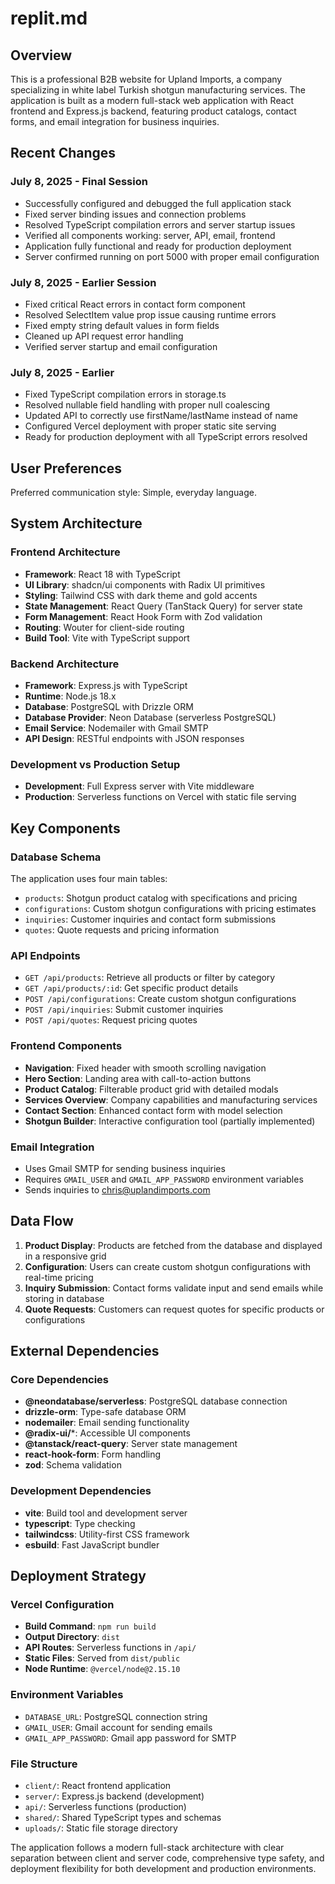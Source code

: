# replit.md

## Overview

This is a professional B2B website for Upland Imports, a company specializing in white label Turkish shotgun manufacturing services. The application is built as a modern full-stack web application with React frontend and Express.js backend, featuring product catalogs, contact forms, and email integration for business inquiries.

## Recent Changes

### July 8, 2025 - Final Session
- Successfully configured and debugged the full application stack
- Fixed server binding issues and connection problems
- Resolved TypeScript compilation errors and server startup issues
- Verified all components working: server, API, email, frontend
- Application fully functional and ready for production deployment
- Server confirmed running on port 5000 with proper email configuration

### July 8, 2025 - Earlier Session
- Fixed critical React errors in contact form component
- Resolved SelectItem value prop issue causing runtime errors
- Fixed empty string default values in form fields
- Cleaned up API request error handling
- Verified server startup and email configuration

### July 8, 2025 - Earlier
- Fixed TypeScript compilation errors in storage.ts
- Resolved nullable field handling with proper null coalescing
- Updated API to correctly use firstName/lastName instead of name
- Configured Vercel deployment with proper static site serving
- Ready for production deployment with all TypeScript errors resolved

## User Preferences

Preferred communication style: Simple, everyday language.

## System Architecture

### Frontend Architecture
- **Framework**: React 18 with TypeScript
- **UI Library**: shadcn/ui components with Radix UI primitives
- **Styling**: Tailwind CSS with dark theme and gold accents
- **State Management**: React Query (TanStack Query) for server state
- **Form Management**: React Hook Form with Zod validation
- **Routing**: Wouter for client-side routing
- **Build Tool**: Vite with TypeScript support

### Backend Architecture
- **Framework**: Express.js with TypeScript
- **Runtime**: Node.js 18.x
- **Database**: PostgreSQL with Drizzle ORM
- **Database Provider**: Neon Database (serverless PostgreSQL)
- **Email Service**: Nodemailer with Gmail SMTP
- **API Design**: RESTful endpoints with JSON responses

### Development vs Production Setup
- **Development**: Full Express server with Vite middleware
- **Production**: Serverless functions on Vercel with static file serving

## Key Components

### Database Schema
The application uses four main tables:
- `products`: Shotgun product catalog with specifications and pricing
- `configurations`: Custom shotgun configurations with pricing estimates
- `inquiries`: Customer inquiries and contact form submissions
- `quotes`: Quote requests and pricing information

### API Endpoints
- `GET /api/products`: Retrieve all products or filter by category
- `GET /api/products/:id`: Get specific product details
- `POST /api/configurations`: Create custom shotgun configurations
- `POST /api/inquiries`: Submit customer inquiries
- `POST /api/quotes`: Request pricing quotes

### Frontend Components
- **Navigation**: Fixed header with smooth scrolling navigation
- **Hero Section**: Landing area with call-to-action buttons
- **Product Catalog**: Filterable product grid with detailed modals
- **Services Overview**: Company capabilities and manufacturing services
- **Contact Section**: Enhanced contact form with model selection
- **Shotgun Builder**: Interactive configuration tool (partially implemented)

### Email Integration
- Uses Gmail SMTP for sending business inquiries
- Requires `GMAIL_USER` and `GMAIL_APP_PASSWORD` environment variables
- Sends inquiries to chris@uplandimports.com

## Data Flow

1. **Product Display**: Products are fetched from the database and displayed in a responsive grid
2. **Configuration**: Users can create custom shotgun configurations with real-time pricing
3. **Inquiry Submission**: Contact forms validate input and send emails while storing in database
4. **Quote Requests**: Customers can request quotes for specific products or configurations

## External Dependencies

### Core Dependencies
- **@neondatabase/serverless**: PostgreSQL database connection
- **drizzle-orm**: Type-safe database ORM
- **nodemailer**: Email sending functionality
- **@radix-ui/***: Accessible UI components
- **@tanstack/react-query**: Server state management
- **react-hook-form**: Form handling
- **zod**: Schema validation

### Development Dependencies
- **vite**: Build tool and development server
- **typescript**: Type checking
- **tailwindcss**: Utility-first CSS framework
- **esbuild**: Fast JavaScript bundler

## Deployment Strategy

### Vercel Configuration
- **Build Command**: `npm run build`
- **Output Directory**: `dist`
- **API Routes**: Serverless functions in `/api/`
- **Static Files**: Served from `dist/public`
- **Node Runtime**: `@vercel/node@2.15.10`

### Environment Variables
- `DATABASE_URL`: PostgreSQL connection string
- `GMAIL_USER`: Gmail account for sending emails
- `GMAIL_APP_PASSWORD`: Gmail app password for SMTP

### File Structure
- `client/`: React frontend application
- `server/`: Express.js backend (development)
- `api/`: Serverless functions (production)
- `shared/`: Shared TypeScript types and schemas
- `uploads/`: Static file storage directory

The application follows a modern full-stack architecture with clear separation between client and server code, comprehensive type safety, and deployment flexibility for both development and production environments.